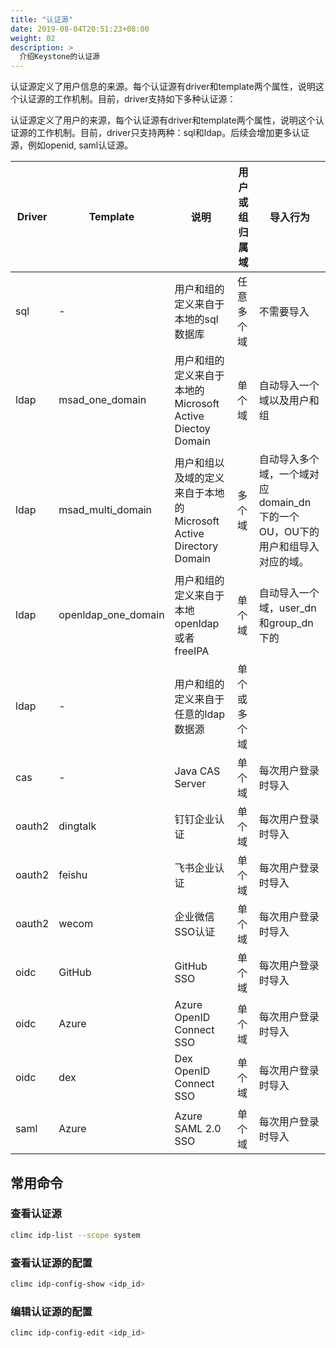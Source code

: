 ```yaml
---
title: "认证源"
date: 2019-08-04T20:51:23+08:00
weight: 02
description: >
  介绍Keystone的认证源
---
```


认证源定义了用户信息的来源。每个认证源有driver和template两个属性，说明这个认证源的工作机制。目前，driver支持如下多种认证源：


认证源定义了用户的来源，每个认证源有driver和template两个属性，说明这个认证源的工作机制。目前，driver只支持两种：sql和ldap。后续会增加更多认证源，例如openid, saml认证源。

Driver | Template | 说明                                |用户或组归属域 | 导入行为
-------|----------|-------------------------------------|---------------|--------------------
sql	   | -        | 用户和组的定义来自于本地的sql数据库	| 任意多个域	| 不需要导入
ldap   | msad_one_domain | 用户和组的定义来自于本地的Microsoft Active Diectoy Domain | 单个域 | 自动导入一个域以及用户和组
ldap   | msad_multi_domain | 用户和组以及域的定义来自于本地的Microsoft Active Directory Domain | 多个域 | 自动导入多个域，一个域对应domain_dn下的一个OU，OU下的用户和组导入对应的域。
ldap   | openldap_one_domain | 用户和组的定义来自于本地openldap或者freeIPA	                   | 单个域	| 自动导入一个域，user_dn和group_dn下的
ldap   | -	                 | 用户和组的定义来自于任意的ldap数据源	                           | 单个或多个域 |
cas    | -        | Java CAS Server                     | 单个域        | 每次用户登录时导入
oauth2 | dingtalk | 钉钉企业认证                        | 单个域        | 每次用户登录时导入 
oauth2 | feishu   | 飞书企业认证                        | 单个域        | 每次用户登录时导入 
oauth2 | wecom    | 企业微信SSO认证                     | 单个域        | 每次用户登录时导入 
oidc   | GitHub   | GitHub SSO                          | 单个域        | 每次用户登录时导入 
oidc   | Azure    | Azure OpenID Connect SSO            | 单个域        | 每次用户登录时导入 
oidc   | dex      | Dex OpenID Connect SSO              | 单个域        | 每次用户登录时导入 
saml   | Azure    | Azure SAML 2.0 SSO                  | 单个域        | 每次用户登录时导入 


## 常用命令

### 查看认证源

```bash
climc idp-list --scope system
```

### 查看认证源的配置

```bash
climc idp-config-show <idp_id>
```

### 编辑认证源的配置

```bash
climc idp-config-edit <idp_id>
```
